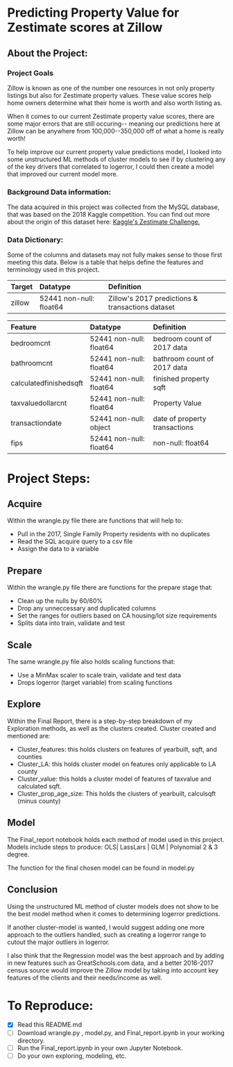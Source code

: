 # Predicting Property Value for Zestimate scores at Zillow
## About the Project:
### Project Goals
Zillow is known as one of the number one resources in not only property listings but also for Zestimate property values. These value scores help home owners determine what their home is worth and also worth listing as.

When it comes to our current Zestimate property value scores, there are some major errors that are still occuring-- meaning our predictions here at Zillow can be anywhere from 100,000--350,000 off of what a home is really worth!

To help improve our current property value predictions model, I looked into some unstructured ML methods of cluster models to see if by clustering any of the key drivers that correlated to logerror, I could then create a model that improved our current model more. 

### Background Data information:
The data acquired in this project was collected from the MySQL database, that was based on the 2018 Kaggle competition. You can find out more about the origin of this dataset here: <a href="https://www.kaggle.com/competitions/zillow-prize-1/overview" title="Wikipedia">Kaggle's Zestimate Challenge.</a></li><br>

### Data Dictionary:
Some of the columns and datasets may not fully makes sense to those first meeting this data. Below is a table that helps define the features and terminology used in this project.

|Target|Datatype|Definition|
|:-------|:--------|:----------|
| zillow | 52441 non-null: float64 | Zillow's 2017 predictions & transactions dataset |

|Feature|Datatype|Definition|
|:-------|:--------|:----------|
| bedroomcnt          |  52441 non-null: float64 | bedroom count of 2017 data |
| bathroomcnt         |  52441 non-null: float64  | bathroom count of 2017 data|
| calculatedfinishedsqft   | 52441 non-null: float64 | finished property sqft|
| taxvaluedollarcnt       |  52441 non-null: float64 | Property Value |
| transactiondate   |  52441 non-null: object | date of property transactions|
| fips |  52441 non-null: float64 | non-null: float64| fips code (county/state)|

# Project Steps:

## Acquire
Within the wrangle.py file there are functions that will help to:
- Pull in the 2017, Single Family Property residents with no duplicates
- Read the SQL acquire query to a csv file
- Assign the data to a variable

## Prepare
Within the wrangle.py file there are functions for the prepare stage that:
- Clean up the nulls by 60/60%
- Drop any unneccessary and duplicated columns
- Set the ranges for outliers based on CA housing/lot size requirements
- Splits data into train, validate and test
## Scale
The same wrangle.py file also holds scaling functions that:
- Use a MinMax scaler to scale train, validate and test data
- Drops logerror (target variable) from scaling functions

## Explore
Within the Final Report, there is a step-by-step breakdown of my Exploration methods, as well as the clusters created.
Cluster created and mentioned are:
- Cluster_features: this holds clusters on features of yearbuilt, sqft, and counties
- Cluster_LA: this holds cluster model on features only applicable to LA county
- Cluster_value: this holds a cluster model of features of taxvalue and calculated sqft.
- Cluster_prop_age_size: This holds the clusters of yearbuilt, calculsqft (minus county)

## Model
The Final_report notebook holds each method of model used in this project. Models include steps to produce: OLS| LassLars | GLM | Polynomial 2 & 3 degree.

The function for the final chosen model can be found in model.py

## Conclusion
Using the unstructured ML method of cluster models does not show to be the best model method when it comes to determining logerror predictions. 

If another cluster-model is wanted, I would suggest adding one more approach to the outliers handled, such as creating a logerror range to cutout the major outliers in logerror. 

I also think that the Regression model was the best approach and by adding in new features such as GreatSchools.com data, and a better 2016-2017 census source would improve the Zillow model by taking into account key features of the clients and their needs/income as well.


# To Reproduce:
- [x] Read this README.md
- [ ] Download wrangle.py , model.py, and Final_report.ipynb in your working directory.
- [ ] Run the Final_report.ipynb in your own Jupyter Notebook.
- [ ] Do your own exploring, modeling, etc.